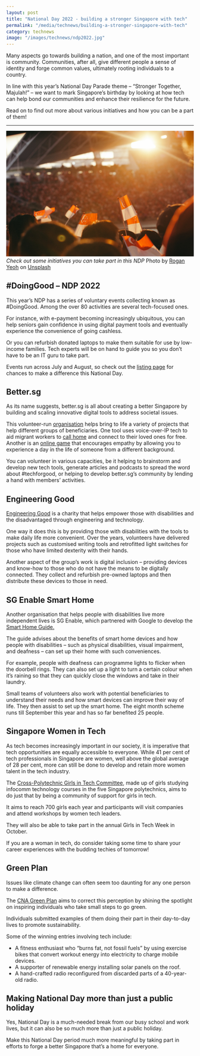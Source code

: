 ```yaml
---
layout: post
title: "National Day 2022 - building a stronger Singapore with tech"
permalink: "/media/technews/building-a-stronger-singapore-with-tech"
category: technews
image: "/images/technews/ndp2022.jpg"
---
```

Many aspects go towards building a nation, and one of the most important is community. Communities, after all, give different people a sense of identity and forge common values, ultimately rooting individuals to a country. 

In line with this year’s National Day Parade theme – “Stronger Together, Majulah!” – we want to mark Singapore’s birthday by looking at how tech can help bond our communities and enhance their resilience for the future. 

Read on to find out more about various initiatives and how you can be a part of them!

---

![National Day](/images/technews/ndp2022.jpg)
*Check out some initiatives you can take part in this NDP* Photo by <a href="https://unsplash.com/@roganyeoh?utm_source=unsplash&utm_medium=referral&utm_content=creditCopyText">Rogan Yeoh</a> on <a href="https://unsplash.com/s/photos/singapore-national-day?utm_source=unsplash&utm_medium=referral&utm_content=creditCopyText">Unsplash</a>
 

## #DoingGood – NDP 2022

This year’s NDP has a series of voluntary events collecting known as #DoingGood. Among the over 80 activities are several tech-focused ones. 

For instance, with e-payment becoming increasingly ubiquitous, you can help seniors gain confidence in using digital payment tools and eventually experience the convenience of going cashless. 

Or you can refurbish donated laptops to make them suitable for use by low-income families. Tech experts will be on hand to guide you so you don’t have to be an IT guru to take part. 

Events run across July and August, so check out the [listing page](https://doinggood.ndp.gov.sg) for chances to make a difference this National Day. 

## Better.sg

As its name suggests, better.sg is all about creating a better Singapore by building and scaling innovative digital tools to address societal issues. 

This volunteer-run [organisation](https://better.sg) helps bring to life a variety of projects that help different groups of beneficiaries. One tool uses voice-over-IP tech to aid migrant workers to [call home](https://callhome.sg) and connect to their loved ones for free. Another is an [online game](https://tobeyou.sg) that encourages empathy by allowing you to experience a day in the life of someone from a different background. 

You can volunteer in various capacities, be it helping to brainstorm and develop new tech tools, generate articles and podcasts to spread the word about #techforgood, or helping to develop better.sg’s community by lending a hand with members’ activities. 

## Engineering Good

[Engineering Good](https://engineeringgood.org) is a charity that helps empower those with disabilities and the disadvantaged through engineering and technology. 

One way it does this is by providing those with disabilities with the tools to make daily life more convenient. Over the years, volunteers have delivered projects such as customised writing tools and retrofitted light switches for those who have limited dexterity with their hands. 

Another aspect of the group’s work is digital inclusion – providing devices and know-how to those who do not have the means to be digitally connected. They collect and refurbish pre-owned laptops and then distribute these devices to those in need.  

## SG Enable Smart Home 

Another organisation that helps people with disabilities live more independent lives is SG Enable, which partnered with Google to develop the [Smart Home Guide.](https://www-sgenable-sg-admin.cwp.sg/docs/default-source/default-document-library/news-and-insights-library/st_12-aug-2020_pgb2_sge_new-guide-on-smart-home-tech-for-people-with-disabilities.pdf) 

The guide advises about the benefits of smart home devices and how people with disabilities – such as physical disabilities, visual impairment, and deafness – can set up their home with such conveniences. 

For example, people with deafness can programme lights to flicker when the doorbell rings. They can also set up a light to turn a certain colour when it’s raining so that they can quickly close the windows and take in their laundry. 

Small teams of volunteers also work with potential beneficiaries to understand their needs and how smart devices can improve their way of life. They then assist to set up the smart home. The eight month scheme runs till September this year and has so far benefited 25 people. 

## Singapore Women in Tech
As tech becomes increasingly important in our society, it is imperative that tech opportunities are equally accessible to everyone. While 41 per cent of tech professionals in Singapore are women, well above the global average of 28 per cent, more can still be done to develop and retain more women talent in the tech industry. 

The [Cross-Polytechnic Girls in Tech Committee](https://www.straitstimes.com/singapore/new-push-to-develop-and-retain-more-women-in-tech-sector), made up of girls studying infocomm technology courses in the five Singapore polytechnics, aims to do just that by being a community of support for girls in tech.

It aims to reach 700 girls each year and participants will visit companies and attend workshops by women tech leaders.

They will also be able to take part in the annual Girls in Tech Week in October.

If you are a woman in tech, do consider taking some time to share your career experiences with the budding techies of tomorrow!

##  Green Plan

Issues like climate change can often seem too daunting for any one person to make a difference. 

The [CNA Green Plan](https://www.channelnewsasia.com/cna-green-plan) aims to correct this perception by shining the spotlight on inspiring individuals who take small steps to go green. 

Individuals submitted examples of them doing their part in their day-to-day lives to promote sustainability. 

Some of the winning entries involving tech include:

- A fitness enthusiast who “burns fat, not fossil fuels” by using exercise bikes that convert workout energy into electricity to charge mobile devices. 
- A supporter of renewable energy installing solar panels on the roof.
- A hand-crafted radio reconfigured from discarded parts of a 40-year-old radio. 

## Making National Day more than just a public holiday

Yes, National Day is a much-needed break from our busy school and work lives, but it can also be so much more than just a public holiday. 

Make this National Day period much more meaningful by taking part in efforts to forge a better Singapore that’s a home for everyone. 
